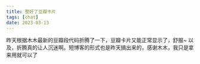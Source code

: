 ```yaml
---
title: 整好了豆瓣卡片
tags: [chat]
date: 2023-03-13
---
```


昨天根据木木最新的豆瓣段代码折腾了一下，豆瓣卡片又能正常显示了，舒服~ 以及，折腾真的让人沉迷啊。短博客的形式也是昨天搞出来的，感谢木木，我只是拿来用就可以了